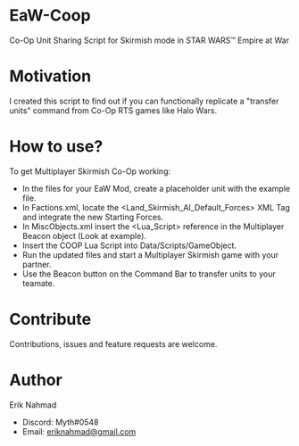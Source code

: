# EaW-Coop
Co-Op Unit Sharing Script for Skirmish mode in STAR WARS™ Empire at War


# Motivation
I created this script to find out if you can functionally replicate a "transfer units" command from Co-Op RTS games like Halo Wars.


# How to use?
To get Multiplayer Skirmish Co-Op working:
- In the files for your EaW Mod, create a placeholder unit with the example file.
- In Factions.xml, locate the <Land_Skirmish_AI_Default_Forces> XML Tag and integrate the new Starting Forces.
- In MiscObjects.xml insert the <Lua_Script> reference in the Multiplayer Beacon object (Look at example).
- Insert the COOP Lua Script into Data/Scripts/GameObject.
- Run the updated files and start a Multiplayer Skirmish game with your partner.
- Use the Beacon button on the Command Bar to transfer units to your teamate.


# Contribute
Contributions, issues and feature requests are welcome.


# Author
Erik Nahmad
- Discord: Myth#0548
- Email: eriknahmad@gmail.com


